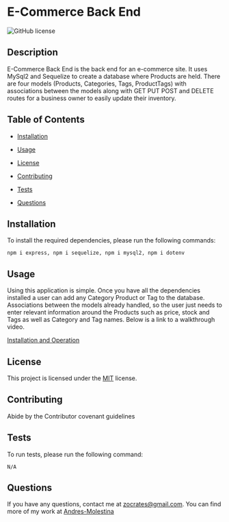 # E-Commerce Back End

![GitHub license](https://img.shields.io/badge/License-MIT-green)

## Description

E-Commerce Back End is the back end for an e-commerce site. It uses MySql2 and Sequelize to create a database where Products are held. There are four models (Products, Categories, Tags, ProductTags) with associations between the models along with GET PUT POST and DELETE routes for a business owner to easily update their inventory.

## Table of Contents

- [Installation](#Installation)

- [Usage](#Usage)

- [License](#License)

- [Contributing](#Contributing)

- [Tests](#Tests)

- [Questions](#Questions)

## Installation

To install the required dependencies, please run the following commands:

```
npm i express, npm i sequelize, npm i mysql2, npm i dotenv
```

## Usage

Using this application is simple. Once you have all the dependencies installed a user can add any Category Product or Tag to the database. Associations between the models already handled, so the user just needs to enter relevant information around the Products such as price, stock and Tags as well as Category and Tag names. Below is a link to a walkthrough video.

[Installation and Operation](https://youtu.be/j559cZR0y4c)

## License

This project is licensed under the [MIT](https://spdx.org/licenses/MIT.html) license.

## Contributing

Abide by the Contributor covenant guidelines

## Tests

To run tests, please run the following command:

```
N/A
```

## Questions

If you have any questions, contact me at zocrates@gmail.com. You can find more of my work at [Andres-Molestina](https://github.com/zocartes)
